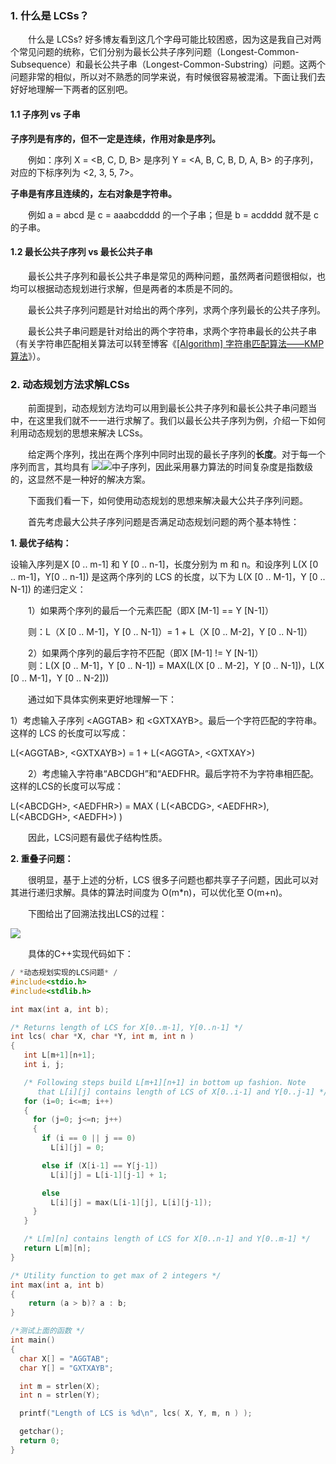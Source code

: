 ### 1. 什么是 LCSs？

　　什么是 LCSs? 好多博友看到这几个字母可能比较困惑，因为这是我自己对两个常见问题的统称，它们分别为最长公共子序列问题（Longest-Common-Subsequence）和最长公共子串（Longest-Common-Substring）问题。这两个问题非常的相似，所以对不熟悉的同学来说，有时候很容易被混淆。下面让我们去好好地理解一下两者的区别吧。

#### 1.1 子序列 vs 子串

**子序列是有序的，但不一定是连续，作用对象是序列。**

　　例如：序列 X = &lt;B, C, D, B&gt; 是序列 Y = &lt;A, B, C, B, D, A, B&gt; 的子序列，对应的下标序列为 &lt;2, 3, 5, 7&gt;。

**子串是有序且连续的，左右对象是字符串。**

　　例如 a = abcd 是 c = aaabcdddd 的一个子串；但是 b = acdddd 就不是 c 的子串。

#### 1.2 最长公共子序列 vs 最长公共子串

　　最长公共子序列和最长公共子串是常见的两种问题，虽然两者问题很相似，也均可以根据动态规划进行求解，但是两者的本质是不同的。

　　最长公共子序列问题是针对给出的两个序列，求两个序列最长的公共子序列。

　　最长公共子串问题是针对给出的两个字符串，求两个字符串最长的公共子串（有关字符串匹配相关算法可以转至博客《[\[Algorithm\] 字符串匹配算法——KMP算法](http://www.cnblogs.com/maybe2030/p/4633153.html)》）。



### 2. 动态规划方法求解LCSs

　　前面提到，动态规划方法均可以用到最长公共子序列和最长公共子串问题当中，在这里我们就不一一进行求解了。我们以最长公共子序列为例，介绍一下如何利用动态规划的思想来解决 LCSs。  


　　给定两个序列，找出在两个序列中同时出现的最长子序列的**长度**。对于每一个序列而言，其均具有 ![](http://mathjax.cnblogs.com/2_6_1/fonts/HTML-CSS/TeX/png/Math/Italic/400/0061.png?rev=2.6.1)![](http://mathjax.cnblogs.com/2_6_1/fonts/HTML-CSS/TeX/png/Math/Italic/283/006D.png?rev=2.6.1)中子序列，因此采用暴力算法的时间复杂度是指数级的，这显然不是一种好的解决方案。

　　下面我们看一下，如何使用动态规划的思想来解决最大公共子序列问题。

　　首先考虑最大公共子序列问题是否满足动态规划问题的两个基本特性：

**1. 最优子结构：**

设输入序列是X \[0 .. m-1\] 和 Y \[0 .. n-1\]，长度分别为 m 和 n。和设序列 L\(X \[0 .. m-1\]，Y\[0 .. n-1\]\) 是这两个序列的 LCS 的长度，以下为 L\(X \[0 .. M-1\]，Y \[0 .. N-1\]\) 的递归定义：

　　1）如果两个序列的最后一个元素匹配（即X \[M-1\] == Y \[N-1\]）

　　则：L（X \[0 .. M-1\]，Y \[0 .. N-1\]）= 1 + L（X \[0 .. M-2\]，Y \[0 .. N-1\]）

　　2）如果两个序列的最后字符不匹配（即X \[M-1\] != Y \[N-1\]）  
　　则：L\(X \[0 .. M-1\]，Y \[0 .. N-1\]\) = MAX\(L\(X \[0 .. M-2\]，Y \[0 .. N-1\]\)，L\(X \[0 .. M-1\]，Y \[0 .. N-2\]\)\)

　　通过如下具体实例来更好地理解一下：

1）考虑输入子序列 &lt;AGGTAB&gt; 和 &lt;GXTXAYB&gt;。最后一个字符匹配的字符串。这样的 LCS 的长度可以写成：

L\(&lt;AGGTAB&gt;, &lt;GXTXAYB&gt;\) = 1 + L\(&lt;AGGTA&gt;, &lt;GXTXAY&gt;\)

　　2）考虑输入字符串“ABCDGH”和“AEDFHR。最后字符不为字符串相匹配。这样的LCS的长度可以写成：

L\(&lt;ABCDGH&gt;, &lt;AEDFHR&gt;\) = MAX \( L\(&lt;ABCDG&gt;, &lt;AEDFHR&gt;\), L\(&lt;ABCDGH&gt;, &lt;AEDFH&gt;\) \)

　　因此，LCS问题有最优子结构性质。

**2. 重叠子问题：**

　　很明显，基于上述的分析，LCS 很多子问题也都共享子子问题，因此可以对其进行递归求解。具体的算法时间度为 O\(m\*n\)，可以优化至 O\(m+n\)。

　　下图给出了回溯法找出LCS的过程：

![](http://images2015.cnblogs.com/blog/764050/201605/764050-20160508144903780-173154494.gif)

　　具体的C++实现代码如下：

```cpp
/ *动态规划实现的LCS问题* /
#include<stdio.h>
#include<stdlib.h>

int max(int a, int b);

/* Returns length of LCS for X[0..m-1], Y[0..n-1] */
int lcs( char *X, char *Y, int m, int n )
{
   int L[m+1][n+1];
   int i, j;

   /* Following steps build L[m+1][n+1] in bottom up fashion. Note 
      that L[i][j] contains length of LCS of X[0..i-1] and Y[0..j-1] */
   for (i=0; i<=m; i++)
   {
     for (j=0; j<=n; j++)
     {
       if (i == 0 || j == 0)
         L[i][j] = 0;

       else if (X[i-1] == Y[j-1])
         L[i][j] = L[i-1][j-1] + 1;

       else
         L[i][j] = max(L[i-1][j], L[i][j-1]);
     }
   }

   /* L[m][n] contains length of LCS for X[0..n-1] and Y[0..m-1] */
   return L[m][n];
}

/* Utility function to get max of 2 integers */
int max(int a, int b)
{
    return (a > b)? a : b;
}

/*测试上面的函数 */
int main()
{
  char X[] = "AGGTAB";
  char Y[] = "GXTXAYB";

  int m = strlen(X);
  int n = strlen(Y);

  printf("Length of LCS is %d\n", lcs( X, Y, m, n ) );

  getchar();
  return 0;
}
```



